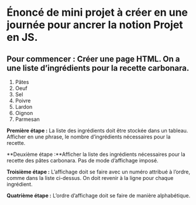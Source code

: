 # Énoncé de mini projet à créer en une journée pour ancrer la notion Projet en JS. 

## Pour commencer : Créer une page HTML. On a une liste d’ingrédients pour la recette carbonara.

1. Pâtes
2. Oeuf
3. Sel
4. Poivre
5. Lardon
6. Oignon
7. Parmesan

**Première étape :** La liste des ingrédients doit être stockée dans un tableau. Afficher en une phrase, le nombre d’ingrédients nécessaires pour la recette. 

**Deuxième étape :**Afficher la liste des ingrédients nécessaires pour la recette des pâtes carbonara. Pas de mode d’affichage imposé. 

**Troisième étape :** L’affichage doit se faire avec un numéro attribué à l’ordre, comme dans la liste ci-dessus. On doit revenir à la ligne pour chaque ingrédient. 

**Quatrième étape :** L’ordre d’affichage doit se faire de manière alphabétique.
